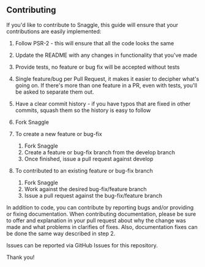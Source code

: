 ## Contributing

If you'd like to contribute to Snaggle, this guide will ensure that your contributions are easily implemented:

1. Follow PSR-2 - this will ensure that all the code looks the same
2. Update the README with any changes in functionality that you've made
3. Provide tests, no feature or bug fix will be accepted without tests
4. Single feature/bug per Pull Request, it makes it easier to decipher what's going on. If there's more than one
feature in a PR, even with tests, you'll be asked to separate them out.
5. Have a clear commit history - if you have typos that are fixed in other commits, squash them so the history is
easy to follow

1. Fork Snaggle
2. To create a new feature or bug-fix
	1. Fork Snaggle
	2. Create a feature or bug-fix branch from the develop branch
	3. Once finished, issue a pull request against develop
3. To contributed to an existing feature or bug-fix branch
	1. Fork Snaggle
	2. Work against the desired bug-fix/feature branch
	3. Issue a pull request against the bug-fix/feature branch

In addition to code, you can contribute by reporting bugs and/or providing or fixing documentation. When contributing 
documentation, please be sure to offer and explanation in your pull request about why the change was made and what
problems in clarifies of fixes. Also, documentation fixes can be done the same way described in step 2.

Issues can be reported via GitHub Issues for this repository.

Thank you!